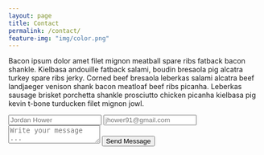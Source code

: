 ```yaml
---
layout: page
title: Contact
permalink: /contact/
feature-img: "img/color.png"
---
```


Bacon ipsum dolor amet filet mignon meatball spare ribs fatback bacon shankle. Kielbasa andouille fatback salami, boudin bresaola pig alcatra turkey spare ribs jerky. Corned beef bresaola leberkas salami alcatra beef landjaeger venison shank bacon meatloaf beef ribs picanha. Leberkas sausage brisket porchetta shankle prosciutto chicken picanha kielbasa pig kevin t-bone turducken filet mignon jowl.

<form action="https://getsimpleform.com/messages?ef06159d9d92f378e0780b60e85a119e" method="post">
  <!-- the redirect_to is optional, the form will redirect to the referrer on submission -->
  <input type='hidden' name='redirect_to' value='http://jhower.github.io/thank-you/' />
  <input type='text' name='name' placeholder='Jordan Hower' />
  <input type='email' name='email' placeholder='jhower91@gmail.com' />
  <textarea name='message' placeholder='Write your message ...'></textarea>
  <input type='submit' value='Send Message' />
</form>
